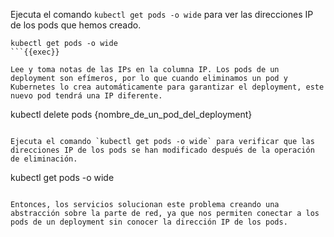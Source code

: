 Ejecuta el comando `kubectl get pods -o wide` para ver las direcciones IP de los pods que hemos creado. 
```
kubectl get pods -o wide
```{{exec}}

Lee y toma notas de las IPs en la columna IP. Los pods de un deployment son efímeros, por lo que cuando eliminamos un pod y Kubernetes lo crea automáticamente para garantizar el deployment, este nuevo pod tendrá una IP diferente.

```
kubectl delete pods {nombre_de_un_pod_del_deployment}
```{{copy}}

Ejecuta el comando `kubectl get pods -o wide` para verificar que las direcciones IP de los pods se han modificado después de la operación de eliminación.

```
kubectl get pods -o wide
```{{exec}}

Entonces, los servicios solucionan este problema creando una abstracción sobre la parte de red, ya que nos permiten conectar a los pods de un deployment sin conocer la dirección IP de los pods.